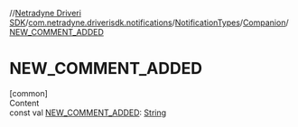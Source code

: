 //[Netradyne Driveri SDK](../../../index.md)/[com.netradyne.driverisdk.notifications](../../index.md)/[NotificationTypes](../index.md)/[Companion](index.md)/[NEW_COMMENT_ADDED](-n-e-w_-c-o-m-m-e-n-t_-a-d-d-e-d.md)



# NEW_COMMENT_ADDED  
[common]  
Content  
const val [NEW_COMMENT_ADDED](-n-e-w_-c-o-m-m-e-n-t_-a-d-d-e-d.md): [String](https://kotlinlang.org/api/latest/jvm/stdlib/kotlin/-string/index.html)  



